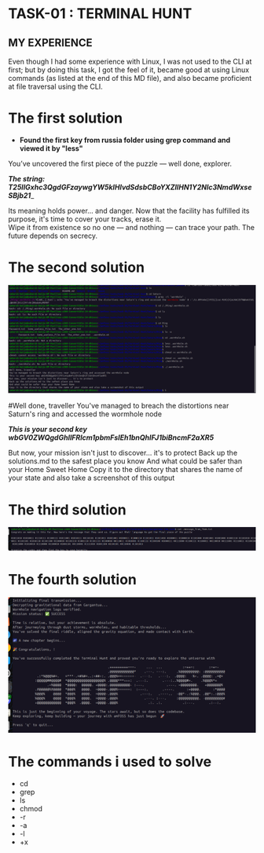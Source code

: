 # TASK-01 : TERMINAL HUNT  

## MY EXPERIENCE
Even though I had some experience with Linux, I was not used to the CLI at first; but by doing this task, I got the feel of it, became good at using Linux commands (as listed at the end of this MD file), and also became proficient at file traversal using the CLI.
# The first solution
- **Found the first key from russia folder using grep command and viewed it by "less"**

You’ve uncovered the first piece of the puzzle — well done, explorer.

**_The string: T25lIGxhc3QgdGFzaywgYW5kIHlvdSdsbCBoYXZlIHN1Y2Nlc3NmdWxseSBjb21_**_

Its meaning holds power... and danger.
Now that the facility has fulfilled its purpose, it's time to cover your tracks, erase it.  
Wipe it from existence so no one — and nothing — can trace your path.
The future depends on secrecy.

# The second solution

![alt text](image.png)

#Well done, traveller
You've managed to breach the distortions near Saturn's ring and accessed the wormhole node

**_This is your second key wbGV0ZWQgdGhlIFRlcm1pbmFsIEh1bnQhIFJ1biBncmF2aXR5_**

But now, your mission isn't just to discover... it's to protect
Back up the solutions.md to the safest place you know
And what could be safer than your Home Sweet Home
Copy it to the directory that shares the name of your state and also take a screenshot of this output





# The third solution

![alt text](image-1.png)

# The fourth solution

![alt text](image-2.png)

# The commands i used to solve
- cd 
- grep 
- ls
- chmod
- -r
- -a
- -l
- +x
